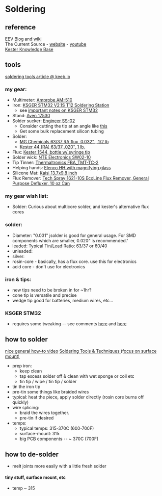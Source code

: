 # Soldering

## reference
EEV [Blog](https://www.eevblog.com/) and [wiki](https://www.eevblog.com/wiki/index.php?title=Main_Page) \
The Current Source - [website](https://www.thecurrentsource.com/) - [youtube](https://www.youtube.com/channel/UCw0U6DtO0PHb3l37eKEAdSg) \
[Kester Knowledge Base](https://www.kester.com/knowledge-base/knowledge-base)

## tools
[soldering tools article @ keeb.io](https://docs.keeb.io/soldering-tools/)

### my gear:
  - Multimeter: [Amprobe AM-510](https://www.amazon.com/gp/product/B007FZFTZO/)
  - Iron: [KSGER STM32 V2.1S T12 Soldering Station](https://www.amazon.com/dp/B07PMZGPQQ)
    - see [important notes on KSGER STM32](#KSGER-STM32)
  - Stand: [Aven 17530](https://www.amazon.com/dp/B00LQG47V0)
  - Solder sucker: [Engineer SS-02](https://www.amazon.com/dp/B002MJMXD4)
    - Consider cutting the tip at an angle like [this](https://s3.amazonaws.com/docs.keeb.io/assets/images/misc/desoldering-pump-cut.jpg)
    - Get some bulk replacement silicon tubing
  - Solder:
    - [MG Chemicals 63/37 RA flux, 0.032" , 1/2 lb](https://www.amazon.com/dp/B005T8MWQI)
    - [Kester 44 (RA) 63/37 .020", 1 lb.](https://www.amazon.com/dp/B00068IJWC)
  - Flux: [Kester 1544, bottle w/ syringe tip](https://www.amazon.com/dp/B07K4F6SDM)
  - Solder wick: [NTE Electronics SW02-10](https://www.amazon.com/dp/B0195UVWJ8)
  - Tip Tinner: [Thermaltronics FBA_TMT-TC-2](https://www.amazon.com/dp/B00NS4J6BY)
  - Helping hands: [Elenco HH with magnifying glass](https://www.amazon.com/dp/B0002LLWYK)
  - Silicone Mat: [Kaisi 13.7x9.8 inch](https://www.amazon.com/dp/B07DGVJ17H/)
  - Flux Remover: [Tech Spray 1621-10S EcoLine Flux Remover, General Purpose Defluxer, 10 oz Can](https://www.amazon.com/dp/B0002BBWQ8)
### my gear wish list:
  - Solder: Curious about multicore solder, and kester's alternative flux cores
  
### solder:
  - Diameter: "0.031" jsolder is good for general usage. For SMD components which are smaller, 0.020" is recommended."
  - leaded: Typical Tin/Lead Ratio: 63/37 or 60/40
  - unleaded:
  - silver:
  - rosin-core - basically, has a flux core.  use this for electronics
  - acid core - don't use for electronics
### iron & tips:
  - new tips need to be broken in for ~1hr?
  - cone tip is versatile and precise
  - wedge tip good for batteries, medium wires, etc...

### KSGER STM32
  - requires some tweaking -- see comments [here](https://www.amazon.com/dp/B07PQ1GJZ5) and [here](https://www.amazon.com/dp/B07PMZGPQQ)

## how to solder

[nice general how-to video](https://www.youtube.com/watch?v=M2Jf8cebwCs)
[Soldering Tools & Techniques (focus on surface mount)](https://www.youtube.com/watch?v=PbQMw8VfHLQ)

  - prep iron:
    - keep clean
    - tap excess solder off & clean with wet sponge or coil etc
    - tin tip / wipe / tin tip / solder
  - tin the iron tip
  - pre-tin some things like braided wires
  - typical: heat the piece, apply solder directly (rosin core burns off quickly)
  - wire splicing: 
    - braid the wires together.  
    - pre-tin if desired 
  - temps:
    - typical temps: 315-370C (600-700F)
    - surface-mount: 315
    - big PCB components -- ~ 370C (700F)

## how to de-solder
  - melt joints more easily with a little fresh solder 
#### tiny stuff, surface mount, etc
  - temp ~ 315